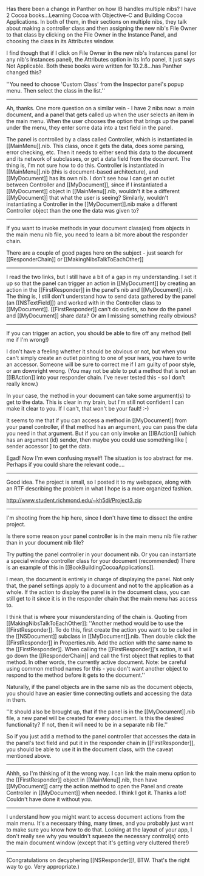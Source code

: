 Has there been a change in Panther on how IB handles multiple nibs? I have 2 Cocoa books...Learning Cocoa with Objective-C and Building Cocoa Applications. In both of them, in their sections on multiple nibs, they talk about making a controller class and then assigning the new nib's File Owner to that class by clicking on the File Owner in the Instance Panel, and choosing the class in its Attributes window. 

I find though that if I click on File Owner in the new nib's Instances panel (or any nib's Instances panel), the Attributes option in its Info panel, it just says Not Applicable. Both these books were written for 10.2.8...has Panther changed this?

''You need to choose 'Custom Class' from the Inspector panel's popup menu. Then select the class in the list.''

----
Ah, thanks. One more question on a similar vein - I have 2 nibs now: a main document, and a panel that gets called up when the user selects an item in the main menu. When the user chooses the option that brings up the panel under the menu, they enter some data into a text field in the panel.

The panel is controlled by a class called Controller, which is instantiated in [[MainMenu]].nib. This class, once it gets the data, does some parsing, error checking, etc. Then it needs to either send this data to the document and its network of subclasses, or get a data field from the document. The thing is, I'm not sure how to do this. Controller is instantiated in [[MainMenu]].nib (this is document-based architecture), and [[MyDocument]] has its own nib. I don't see how I can get an outlet between Controller and [[MyDocument]], since if I instantiated a [[MyDocument]] object in [[MainMenu]].nib, wouldn't it be a different [[MyDocument]] that what the user is seeing? Similarly, wouldn't instantiating a Controller in the [[MyDocument]].nib make a different Controller object than the one the data was given to?

----

If you want to invoke methods in your document class(es) from objects in the main menu nib file, you need to learn a bit more about the responder chain.

There are a couple of good pages here on the subject - just search for [[ResponderChain]] or [[MakingNibsTalkToEachOther]]

----
I read the two links, but I still have a bit of a gap in my understanding. I set it up so that the panel can trigger an action in [[MyDocument]] by creating an action in the [[FirstResponder]] in the panel's nib and [[MyDocument]].nib. The thing is, I still don't understand how to send data gathered by the panel (an [[NSTextField]]) and worked with in the Controller class to [[MyDocument]]. [[FirstResponder]] can't do outlets, so how do the panel and [[MyDocument]] share data? Or am I missing something really obvious?

----

If you can trigger an action, you should be able to fire off any method (tell me if I'm wrong!)

I don't have a feeling whether it should be obvious or not, but when you can't simply create an outlet pointing to one of your ivars, you
have to write an accessor. Someone will be sure to correct me if I am guilty of poor style, or am downright wrong.
(You may not be able to put a method that is not an [[IBAction]] into your responder chain. I've never tested this - so I don't really know.)

In your case, the method in your document can take some argument(s)
to get to the data. This is clear in my brain, but I'm still not confident I can make it clear to you. If I can't, that won't be your fault! :-)

It seems to me that if you can access a method in [[MyDocument]] from your panel controller, if that method has an argument, you can
pass the data you need in that argument. But if you can only invoke an [[IBAction]] (which has an argument (id) sender, then
maybe you could use something like [ sender accessor ] to get the data.

Egad! Now I'm even confusing myself!  The situation is too abstract for me. Perhaps if you could share the relevant code....

----

Good idea. The project is small, so I posted it to my webspace, along with an RTF describing the problem in what I hope is a more organized fashion.

http://www.student.richmond.edu/~kh5di/Project3.zip

----

I'm shooting from the hip here, since I don't have time to dissect the entire project.

Is there some reason your panel controller is in the main menu nib file rather than in your document nib file?

Try putting the panel controller in your document nib.
Or you can instantiate a special window controller class for your document (recommended)
There is an example of this in [[BookBuildingCocoaApplications]].

I mean, the document is entirely in charge of displaying the panel.
Not only that, the panel settings apply to a document and not to the application as a whole.
If the action to display the panel is in the document class, you can still get to it since it is in the responder chain
that the main menu has access to.

I think that is where your misunderstanding of the chain is. Quoting from [[MakingNibsTalkToEachOther]]:
''Another method would be to use the [[FirstResponder]]. To do this, first create the action you want to be called in the [[NSDocument]] subclass in [[MyDocument]].nib. Then double click the [[FirstResponder]] in Properties.nib. Add the action with the same name to the [[FirstResponder]]. When calling the [[FirstResponder]]'s action, it will go down the [[ResponderChain]] and call the first object that replies to that method. In other words, the currently active document. Note: be careful using common method names for this - you don't want another object to respond to the method before it gets to the document.''

Naturally, if the panel objects are in the same nib as the document objects, you should have an easier time connecting outlets and
accessing the data in them.

''It should also be brought up, that if the panel is in the [[MyDocument]].nib file, a new panel will be created for every document. Is this the desired functionality? If not, then it will need to be in a separate nib file.''

So if you just add a method to the panel controller that accesses the data in the panel's text field and put it in the responder chain in [[FirstResponder]], you should be able to use it in the document class, with the caveat mentioned above.

----

Ahhh, so I'm thinking of it the wrong way. I can link the main menu option to the [[FirstResponder]] object in [[MainMenu]].nib, then have [[MyDocument]] carry the action method to open the Panel and create Controller in [[MyDocument]] when needed. I think I got it. Thanks a lot! Couldn't have done it without you.

----

I understand how you might want to access document actions from the main menu. It's a necessary thing, many times, and you probably just want to make sure you know how to do that. Looking at the layout of your app, I don't really see why you wouldn't squeeze the necessary control(s) onto the main document window (except that it's getting very cluttered there!)

----

(Congratulations on decyphering [[NSResponder]]!, BTW. That's the right way to go. Very appropriate.)